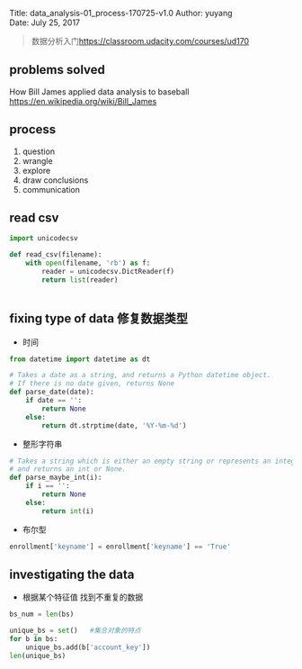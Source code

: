 Title:  data_analysis-01_process-170725-v1.0
Author: yuyang  
Date:   July 25, 2017  

> 数据分析入门<https://classroom.udacity.com/courses/ud170>

## problems solved
How Bill James applied data analysis to baseball
<https://en.wikipedia.org/wiki/Bill_James>

## process

1. question
2. wrangle
3. explore
4. draw conclusions
5. communication

## read csv
```python
import unicodecsv

def read_csv(filename):
    with open(filename, 'rb') as f:
        reader = unicodecsv.DictReader(f)
        return list(reader)
   
```

## fixing type of data 修复数据类型

* 时间
```python
from datetime import datetime as dt

# Takes a date as a string, and returns a Python datetime object. 
# If there is no date given, returns None
def parse_date(date):
    if date == '':
        return None
    else:
        return dt.strptime(date, '%Y-%m-%d')
```
* 整形字符串
```python
# Takes a string which is either an empty string or represents an integer,
# and returns an int or None.
def parse_maybe_int(i):
    if i == '':
        return None
    else:
        return int(i)
```
* 布尔型
 ```python
 enrollment['keyname'] = enrollment['keyname'] == 'True'
```

## investigating the data
* 根据某个特征值 找到不重复的数据
```python
bs_num = len(bs)

unique_bs = set()   #集合对象的特点
for b in bs:
    unique_bs.add(b['account_key'])
len(unique_bs)
```

